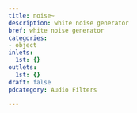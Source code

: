 ```yaml
---
title: noise~
description: white noise generator
bref: white noise generator
categories:
- object
inlets:
  1st: {}
outlets:
  1st: {}
draft: false
pdcategory: Audio Filters

---
```


